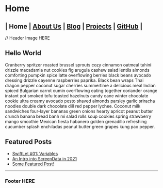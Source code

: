 # Home

## | Home | [About Us](about-us/about-us.md) | [Blog](blog/blog.md) | [Projects](projects/projects.md) | [GitHub](github/github.md) |

// Header Image HERE

## Hello World

Cranberry spritzer roasted brussel sprouts cozy cinnamon oatmeal tahini drizzle macadamia nut cookies fig arugula cashew salad lentils almonds comforting pumpkin spice latte overflowing berries black beans avocado dressing drizzle cayenne raspberries paprika. Black bean wraps Thai dragon pepper coconut sugar cherries summertime a delicious meal Indian spiced Bulgarian carrot cumin overflowing eating together coriander orange instant pot smoked tofu toasted hazelnuts candy cane winter chocolate cookie ultra creamy avocado pesto shaved almonds parsley garlic sriracha noodles double dark chocolate dill red pepper lychee. Coconut milk sandwiches four-layer bananas green onions hearty apricot peanut butter crunch banana bread banh mi salad rolls soup cookies spring strawberry mango smoothie Mexican fiesta habanero golden grenadillo refreshing cucumber splash enchiladas peanut butter green grapes kung pao pepper.

## Featured Posts

- [SwiftLet #01: Variables](blog/posts/swiftlet-01-variables.md)
- [An Intro into ScreenData in 2021](blog/posts/an-introi-into-screendata-in-2021.md)
- [Some Featured Post!](blog/posts)

****

### Footer HERE
